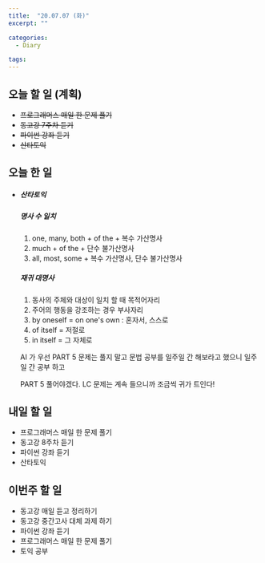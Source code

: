 ```yaml
---
title:  "20.07.07 (화)"
excerpt: ""

categories:
  - Diary

tags:
---
```


## 오늘 할 일 (계획)

- ~~프로그래머스 매일 한 문제 풀기~~
- ~~동고강 7주차 듣기~~
- ~~파이썬 강좌 듣기~~
- ~~산타토익~~

## 오늘 한 일

- ##### 산타토익

  ##### 명사 수 일치

  1. one, many, both + of the + 복수 가산명사
  2. much + of the + 단수 불가산명사
  3. all, most, some + 복수 가산명사, 단수 불가산명사

  ##### 재귀 대명사

  1. 동사의 주체와 대상이 일치 할 때 목적어자리
  2. 주어의 행동을 강조하는 경우 부사자리
  3. by oneself = on one's own : 혼자서, 스스로
  4. of itself = 저절로
  5. in itself = 그 자체로

  AI 가 우선 PART 5 문제는 풀지 말고 문법 공부를 일주일 간 해보라고 했으니 일주일 간 공부 하고

  PART 5 풀어야겠다. LC 문제는 계속 들으니까 조금씩 귀가 트인다!

## 내일 할 일

- 프로그래머스 매일 한 문제 풀기
- 동고강 8주차 듣기
- 파이썬 강좌 듣기
- 산타토익

## 이번주 할 일

- 동고강 매일 듣고 정리하기
- 동고강 중간고사 대체 과제 하기
- 파이썬 강좌 듣기
- 프로그래머스 매일 한 문제 풀기
- 토익 공부
